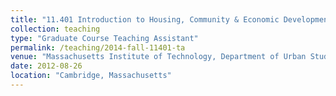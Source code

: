 ```yaml
---
title: "11.401 Introduction to Housing, Community & Economic Development"
collection: teaching
type: "Graduate Course Teaching Assistant"
permalink: /teaching/2014-fall-11401-ta
venue: "Massachusetts Institute of Technology, Department of Urban Studies and Planning"
date: 2012-08-26
location: "Cambridge, Massachusetts"
---
```


